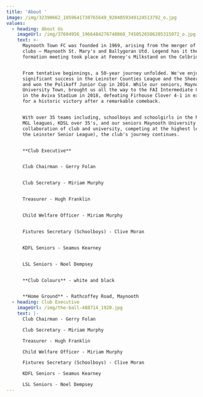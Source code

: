 ```yaml
---
title: 'About '
image: /img/32390662_1859641730765649_9204859349124513792_o.jpg
values:
  - heading: About Us
    imageUrl: /img/37604956_1966484276748060_7450526506205315072_o.jpg
    text: >-
      Maynooth Town FC was founded in 1969, arising from the merger of two local
      clubs – Maynooth St. Mary's and Ballygoran Utd. Legend has it the
      formation meeting took place at Feeney's Milkstand on the Celbridge Road. 


      From tentative beginnings, a 50-year journey unfolded. We've enjoyed
      significant success in the Leinster Counties League and the Sheeran Cup,
      and won the Polikoff Junior Cup in 2014. While our seniors, Maynooth
      University Town, brought us all the way to the FAI Intermediate Cup Final
      in the Aviva Stadium in 2018, defeating Firhouse Clover 4-1 in extra time
      for a historic victory after a remarkable comeback.


      With over 35 teams including, schoolboys and schoolgirls in the NDSL and
      MGL leagues, KDSL over 35's, and our seniors Maynooth University Town (a
      collaboration of club and university, competing at the highest level in
      the Leinster Senior League), the club's journey continues.


      **Club Executive**


      Club Chairman - Gerry Folan


      Club Secretary - Miriam Murphy


      Treasurer - Hugh Franklin


      Child Welfare Officer - Miriam Murphy


      Fixtures Secretary (Schoolboys) - Clive Moran


      KDFL Seniors - Seamus Kearney


      LSL Seniors - Noel Dempsey


      **Club Colours** - white and black


      **Home Ground** - Rathcoffey Road, Maynooth
  - heading: Club Executive
    imageUrl: /img/the-ball-488714_1920.jpg
    text: |-
      Club Chairman - Gerry Folan

      Club Secretary - Miriam Murphy

      Treasurer - Hugh Franklin

      Child Welfare Officer - Miriam Murphy

      Fixtures Secretary (Schoolboys) - Clive Moran

      KDFL Seniors - Seamus Kearney

      LSL Seniors - Noel Dempsey
---
```


